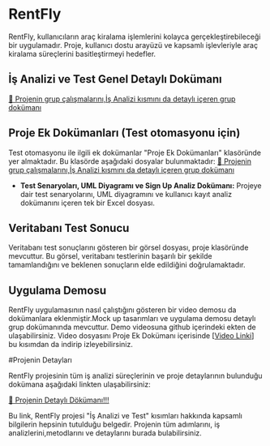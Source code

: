 # RentFly 
RentFly, kullanıcıların araç kiralama işlemlerini kolayca gerçekleştirebileceği bir uygulamadır. Proje, kullanıcı dostu arayüzü ve kapsamlı işlevleriyle araç kiralama süreçlerini basitleştirmeyi hedefler.


## İş Analizi ve Test Genel Detaylı Dokümanı
[🔗 Projenin grup çalışmalarını,İş Analizi kısmını da detaylı içeren grup dokümanı](https://docs.google.com/spreadsheets/d/17TtlctgABjp5MfxRiA-k5OPA_wVDM5_3223XVGh0ex0/edit?gid=1248458228#gid=1248458228)

## Proje Ek Dokümanları (Test otomasyonu için)

Test otomasyonu ile ilgili ek dokümanlar "Proje Ek Dokümanları" klasöründe yer almaktadır. Bu klasörde aşağıdaki dosyalar bulunmaktadır:
[🔗 Projenin grup çalışmalarını,İş Analizi kısmını da detaylı içeren grup dokümanı](https://github.com/aykanatcanberk/RentFly_FMSS-FinalProject/tree/main/Test%20Projesi%20Dokümanları-Demo%2CTest%20Case%20Dokümanı%20vs)

- **Test Senaryoları, UML Diyagramı ve Sign Up Analiz Dokümanı:** Projeye dair test senaryolarını, UML diyagramını ve kullanıcı kayıt analiz dokümanını içeren tek bir Excel dosyası.

## Veritabanı Test Sonucu

Veritabanı test sonuçlarını gösteren bir görsel dosyası, proje klasöründe mevcuttur. Bu görsel, veritabanı testlerinin başarılı bir şekilde tamamlandığını ve beklenen sonuçların elde edildiğini doğrulamaktadır.

## Uygulama Demosu

RentFly uygulamasının nasıl çalıştığını gösteren bir video demosu da dokümanlara eklenmiştir.Mock up tasarımları ve uygulama demosu detaylı grup dokümanında mevcuttur. Demo videosuna github içerindeki ekten de ulaşabilirsiniz. Video dosyasını Proje Ek Dokümanı içerisinde [[Video Linki](https://github.com/aykanatcanberk/RentFly_FMSS-FinalProject/blob/main/Test%20Projesi%20Dokümanları-Demo%2CTest%20Case%20Dokümanı%20vs/rentfly_video-demo.mp4)] bu kısımdan da indirip izleyebilirsiniz.

#Projenin Detayları

RentFly projesinin tüm iş analizi süreçlerinin ve proje detaylarının bulunduğu  dokümana aşağıdaki linkten ulaşabilirsiniz:

[🔗 Projenin Detaylı Dökümanı!!!](https://docs.google.com/spreadsheets/d/17TtlctgABjp5MfxRiA-k5OPA_wVDM5_3223XVGh0ex0/edit?gid=1248458228#gid=1248458228)

Bu link, RentFly projesi "İş Analizi ve Test" kısımları hakkında kapsamlı bilgilerin hepsinin tutulduğu belgedir. Projenin tüm adımlarını, iş analizlerini,metodlarını ve detaylarını burada bulabilirsiniz.
